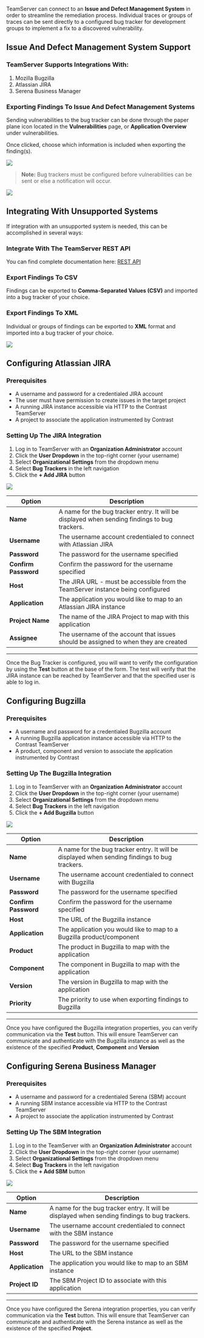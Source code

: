 <!--
title: "Issue And Defect Management Systems"
description: "Information on the issue and defect management system"
tags: "TeamServer issue defect management"
-->

TeamServer can connect to an **Issue and Defect Management System** in order to streamline the remediation process. Individual traces or groups of traces can be sent directly to a configured bug tracker for development groups to implement a fix to a discovered vulnerability.

## Issue And Defect Management System Support

### TeamServer Supports Integrations With:

1. Mozilla Bugzilla
2. Atlassian JIRA
3. Serena Business Manager

### Exporting Findings To Issue And Defect Management Systems
Sending vulnerabilities to the bug tracker can be done through the paper plane icon located in the **Vulnerabilities** page, or **Application Overview** under vulnerabilities. 

Once clicked, choose which information is included when exporting the finding(s).

<a href="assets/images/KB3-f04_1.png" rel="lightbox" title="Export Options"><img class="thumbnail" src="assets/images/KB3-f04_1.png"/></a>

>**Note:** Bug trackers must be configured before vulnerabilities can be sent or else a notification will occur.

<a href="assets/images/NoBugTracker.png" rel="lightbox" title="No Bugtracker Notification"><img class="thumbnail" src="assets/images/NoBugTracker.png"/></a>

## Integrating With Unsupported Systems

If integration with an unsupported system is needed, this can be accomplished in several ways:

### Integrate With The TeamServer REST API

You can find complete documentation here: [REST API](dev_api1.html#intro)

### Export Findings To CSV

Findings can be exported to **Comma-Separated Values (CSV)** and imported into a bug tracker of your choice.

### Export Findings To XML

Individual or groups of findings can be exported to **XML** format and imported into a bug tracker of your choice.

<a href="assets/images/KB3-f04_2.png" rel="lightbox" title="Export Format"><img class="thumbnail" src="assets/images/KB3-f04_2.png"/></a>


## Configuring Atlassian JIRA

### Prerequisites

* A username and password for a credentialed JIRA account
* The user must have permission to create issues in the target project
* A running JIRA instance accessible via HTTP to the Contrast TeamServer
* A project to associate the application instrumented by Contrast

### Setting Up The JIRA Integration

1. Log in to TeamServer with an **Organization Administrator** account
2. Click the **User Dropdown** in the top-right corner (your username)
3. Select **Organizational Settings** from the dropdown menu
4. Select **Bug Trackers** in the left navigation
5. Click the **+ Add JIRA** button

<a href="assets/images/KB3-f04_3.png" rel="lightbox" title="JIRA Integration"><img class="thumbnail" src="assets/images/KB3-f04_3.png"/></a>

Option | Description
------ | -----------
**Name** | A name for the bug tracker entry. It will be displayed when sending findings to bug trackers.
**Username** | The username account credentialed to connect with Atlassian JIRA
**Password** | The password for the username specified
**Confirm Password** | Confirm the password for the username specified
**Host** | The JIRA URL - must be accessible from the TeamServer instance being configured
**Application** | The application you would like to map to an Atlassian JIRA instance
**Project Name** | The name of the JIRA Project to map with this application
**Assignee** | The username of the account that issues should be assigned to when they are created

---

Once the Bug Tracker is configured, you will want to verify the configuration by using the **Test** button at the base of the form. The test will verify that the JIRA instance can be reached by TeamServer and that the specified user is able to log in.

## Configuring Bugzilla

### Prerequisites

* A username and password for a credentialed Bugzilla account
* A running Bugzilla application instance accessible via HTTP to the Contrast TeamServer
* A product, component and version to associate the application instrumented by Contrast

### Setting Up The Bugzilla Integration

1. Log in to TeamServer with an **Organization Administrator** account
2. Click the **User Dropdown** in the top-right corner (your username)
3. Select **Organizational Settings** from the dropdown menu
4. Select **Bug Trackers** in the left navigation
5. Click the **+ Add Bugzilla** button

<a href="assets/images/KB3-f04_4.png" rel="lightbox" title="Bugzilla Integration"><img class="thumbnail" src="assets/images/KB3-f04_4.png"/></a>

Option | Description
------ | -----------
**Name** | A name for the bug tracker entry. It will be displayed when sending findings to bug trackers.
**Username** | The username account credentialed to connect with Bugzilla
**Password** | The password for the username specified
**Confirm Password** | Confirm the password for the username specified
**Host** | The URL of the Bugzilla instance
**Application** | The application you would like to map to a Bugzilla product/component
**Product** | The product in Bugzilla to map with the application
**Component** | The component in Bugzilla to map with the application
**Version** | The version in Bugzilla to map with the application
**Priority** | The priority to use when exporting findings to Bugzilla

---

Once you have configured the Bugzilla integration properties, you can verify communication via the **Test** button. This will ensure TeamServer can communicate and authenticate with the Bugzilla instance as well as the existence of the specified **Product**, **Component** and **Version**

## Configuring Serena Business Manager

### Prerequisites

* A username and password for a credentialed Serena (SBM) account
* A running SBM instance accessible via HTTP to the Contrast TeamServer
* A project to associate the application instrumented by Contrast

### Setting Up The SBM Integration

1. Log in to the TeamServer with an **Organization Administrator** account
2. Click the **User Dropdown** in the top-right corner (your username)
3. Select **Organizational Settings** from the dropdown menu
4. Select **Bug Trackers** in the left navigation
5. Click the **+ Add SBM** button

<a href="assets/images/KB3-f04_5.png" rel="lightbox" title="Serena Integration"><img class="thumbnail" src="assets/images/KB3-f04_5.png"/></a>

Option | Description
------ | -----------
**Name** | A name for the bug tracker entry. It will be displayed when sending findings to bug trackers.
**Username** | The username account credentialed to connect with the SBM instance
**Password** | The password for the username specified
**Host** | The URL to the SBM instance
**Application** | The application you would like to map to an SBM instance
**Project ID** | The SBM Project ID to associate with this application

---

Once you have configured the Serena integration properties, you can verify communication via the **Test** button. This will ensure that TeamServer can communicate and authenticate with the Serena instance as well as the existence of the specified **Project**.
